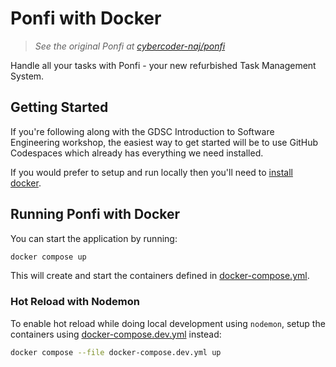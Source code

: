 # Ponfi with Docker

>_See the original Ponfi at [cybercoder-naj/ponfi](https://github.com/cybercoder-naj/ponfi)_

Handle all your tasks with Ponfi - your new refurbished Task Management System.

## Getting Started

If you're following along with the GDSC Introduction to Software Engineering workshop, the easiest way to get started will be to use GitHub Codespaces which already has everything we need installed.

If you would prefer to setup and run locally then you'll need to [install docker](https://docs.docker.com/engine/install/).

## Running Ponfi with Docker

You can start the application by running:

```bash
docker compose up
```

This will create and start the containers defined in [docker-compose.yml](./docker-compose.yml).

### Hot Reload with Nodemon

To enable hot reload while doing local development using `nodemon`, setup the containers using [docker-compose.dev.yml](./docker-compose.dev.yml) instead:

```bash
docker compose --file docker-compose.dev.yml up
```
